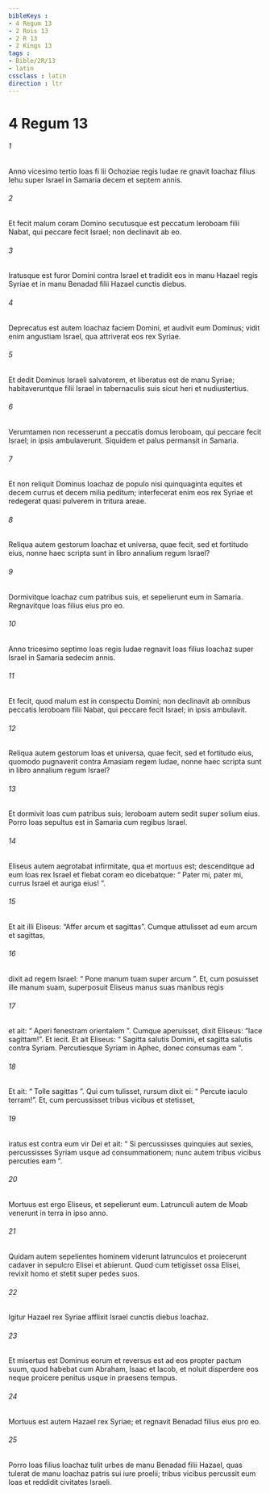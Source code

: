 ```yaml
---
bibleKeys : 
- 4 Regum 13
- 2 Rois 13
- 2 R 13
- 2 Kings 13
tags : 
- Bible/2R/13
- latin
cssclass : latin
direction : ltr
---
```


# 4 Regum 13

###### 1
Anno vicesimo tertio Ioas fi lii Ochoziae regis Iudae re gnavit Ioachaz filius Iehu super Israel in Samaria decem et septem annis. 
###### 2
Et fecit malum coram Domino secutusque est peccatum Ieroboam filii Nabat, qui peccare fecit Israel; non declinavit ab eo.
###### 3
Iratusque est furor Domini contra Israel et tradidit eos in manu Hazael regis Syriae et in manu Benadad filii Hazael cunctis diebus. 
###### 4
Deprecatus est autem Ioachaz faciem Domini, et audivit eum Dominus; vidit enim angustiam Israel, qua attriverat eos rex Syriae. 
###### 5
Et dedit Dominus Israeli salvatorem, et liberatus est de manu Syriae; habitaveruntque filii Israel in tabernaculis suis sicut heri et nudiustertius. 
###### 6
Verumtamen non recesserunt a peccatis domus Ieroboam, qui peccare fecit Israel; in ipsis ambulaverunt. Siquidem et palus permansit in Samaria. 
###### 7
Et non reliquit Dominus Ioachaz de populo nisi quinquaginta equites et decem currus et decem milia peditum; interfecerat enim eos rex Syriae et redegerat quasi pulverem in tritura areae.
###### 8
Reliqua autem gestorum Ioachaz et universa, quae fecit, sed et fortitudo eius, nonne haec scripta sunt in libro annalium regum Israel? 
###### 9
Dormivitque Ioachaz cum patribus suis, et sepelierunt eum in Samaria. Regnavitque Ioas filius eius pro eo.
###### 10
Anno tricesimo septimo Ioas regis Iudae regnavit Ioas filius Ioachaz super Israel in Samaria sedecim annis. 
###### 11
Et fecit, quod malum est in conspectu Domini; non declinavit ab omnibus peccatis Ieroboam filii Nabat, qui peccare fecit Israel; in ipsis ambulavit. 
###### 12
Reliqua autem gestorum Ioas et universa, quae fecit, sed et fortitudo eius, quomodo pugnaverit contra Amasiam regem Iudae, nonne haec scripta sunt in libro annalium regum Israel? 
###### 13
Et dormivit Ioas cum patribus suis; Ieroboam autem sedit super solium eius. Porro Ioas sepultus est in Samaria cum regibus Israel.
###### 14
Eliseus autem aegrotabat infirmitate, qua et mortuus est; descenditque ad eum Ioas rex Israel et flebat coram eo dicebatque: “ Pater mi, pater mi, currus Israel et auriga eius! ”. 
###### 15
Et ait illi Eliseus: “Affer arcum et sagittas”. Cumque attulisset ad eum arcum et sagittas, 
###### 16
dixit ad regem Israel: “ Pone manum tuam super arcum ”. Et, cum posuisset ille manum suam, superposuit Eliseus manus suas manibus regis 
###### 17
et ait: “ Aperi fenestram orientalem ”. Cumque aperuisset, dixit Eliseus: “Iace sagittam!”. Et iecit. Et ait Eliseus: “ Sagitta salutis Domini, et sagitta salutis contra Syriam. Percutiesque Syriam in Aphec, donec consumas eam ”. 
###### 18
Et ait: “ Tolle sagittas ”. Qui cum tulisset, rursum dixit ei: “ Percute iaculo terram!”. Et, cum percussisset tribus vicibus et stetisset, 
###### 19
iratus est contra eum vir Dei et ait: “ Si percussisses quinquies aut sexies, percussisses Syriam usque ad consummationem; nunc autem tribus vicibus percuties eam ”.
###### 20
Mortuus est ergo Eliseus, et sepelierunt eum. Latrunculi autem de Moab venerunt in terra in ipso anno. 
###### 21
Quidam autem sepelientes hominem viderunt latrunculos et proiecerunt cadaver in sepulcro Elisei et abierunt. Quod cum tetigisset ossa Elisei, revixit homo et stetit super pedes suos.
###### 22
Igitur Hazael rex Syriae afflixit Israel cunctis diebus Ioachaz. 
###### 23
Et misertus est Dominus eorum et reversus est ad eos propter pactum suum, quod habebat cum Abraham, Isaac et Iacob, et noluit disperdere eos neque proicere penitus usque in praesens tempus. 
###### 24
Mortuus est autem Hazael rex Syriae; et regnavit Benadad filius eius pro eo. 
###### 25
Porro Ioas filius Ioachaz tulit urbes de manu Benadad filii Hazael, quas tulerat de manu Ioachaz patris sui iure proelii; tribus vicibus percussit eum Ioas et reddidit civitates Israeli.
